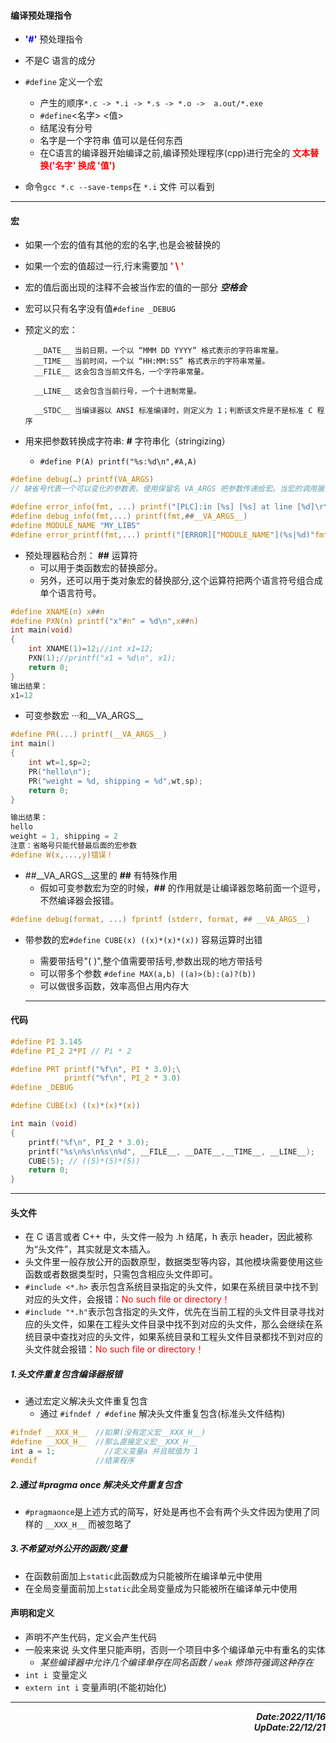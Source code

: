 #### 编译预处理指令
+ **<font color = blue>'#'**</font> 预处理指令
+ 不是C 语言的成分
+ `#define` 定义一个宏
    + 产生的顺序`*.c -> *.i -> *.s -> *.o ->  a.out/*.exe`
    + `#define`<名字> <值>
    + 结尾没有分号
    + 名字是一个字符串 值可以是任何东西
    + 在C语言的编译器开始编译之前,编译预处理程序(cpp)进行完全的 **<font color = red>文本替换('名字' 换成 '值')</font>** 

+ 命令`gcc *.c --save-temps`在 `*.i` 文件 可以看到
  
---

#### 宏
+ 如果一个宏的值有其他的宏的名字,也是会被替换的
+ 如果一个宏的值超过一行,行末需要加 **<font color = red>' \ '</font>**
+ 宏的值后面出现的注释不会被当作宏的值的一部分 ***空格会***
+ 宏可以只有名字没有值`#define _DEBUG`
+ 预定义的宏：

        __DATE__ 当前日期，一个以 “MMM DD YYYY” 格式表示的字符串常量。
        __TIME__ 当前时间，一个以 “HH:MM:SS” 格式表示的字符串常量。
        __FILE__ 这会包含当前文件名，一个字符串常量。

        __LINE__ 这会包含当前行号，一个十进制常量。

        __STDC__ 当编译器以 ANSI 标准编译时，则定义为 1；判断该文件是不是标准 C 程序
+ 用来把参数转换成字符串: **#** 字符串化（stringizing）
    + `#define P(A) printf("%s:%d\n",#A,A)`

```c
#define debug(…) printf(VA_ARGS)
// 缺省号代表一个可以变化的参数表。使用保留名 VA_ARGS 把参数传递给宏。当宏的调用展开时，实际的参数就传递给 printf()。

#define error_info(fmt, ...) printf("[PLC]:in [%s] [%s] at line [%d]\r\n"fmt, __FILE__, __FUNCTION__, __LINE__, ##__VA_ARGS__)
#define debug_info(fmt,...) printf(fmt,##__VA_ARGS__)
#define MODULE_NAME "MY_LIBS"
#define error_printf(fmt,...) printf("[ERROR]["MODULE_NAME"](%s|%d)"fmt,__func__,__LINE__,##__VA_ARGS__)

```
+ 预处理器粘合剂： **##** 运算符
  + 可以用于类函数宏的替换部分。
  + 另外，还可以用于类对象宏的替换部分,这个运算符把两个语言符号组合成单个语言符号。
```c
#define XNAME(n) x##n
#define PXN(n) printf("x"#n" = %d\n",x##n)
int main(void)
{
    int XNAME(1)=12;//int x1=12;
    PXN(1);//printf("x1 = %d\n", x1);
    return 0;
}
输出结果：
x1=12
```
+ 可变参数宏 ···和__VA_ARGS__
```c
#define PR(...) printf(__VA_ARGS__)
int main()
{
    int wt=1,sp=2;
    PR("hello\n");
    PR("weight = %d, shipping = %d",wt,sp);
    return 0;
}

输出结果：
hello
weight = 1, shipping = 2
注意：省略号只能代替最后面的宏参数
#define W(x,...,y)错误！
```
+ ##__VA_ARGS__这里的 **##** 有特殊作用
  + 假如可变参数宏为空的时候，**##** 的作用就是让编译器忽略前面一个逗号，不然编译器会报错。
```c
#define debug(format, ...) fprintf (stderr, format, ## __VA_ARGS__)
```

+ 带参数的宏`#define CUBE(x) ((x)*(x)*(x))` 容易运算时出错
    + 需要带括号"( )",整个值需要带括号,参数出现的地方带括号
    + 可以带多个参数 `#define MAX(a,b) ((a)>(b):(a)?(b))`
    + 可以做很多函数，效率高但占用内存大
  
  ---

#### 代码
```c
#define PI 3.145
#define PI_2 2*PI // Pi * 2

#define PRT printf("%f\n", PI * 3.0);\
            printf("%f\n", PI_2 * 3.0)
#define _DEBUG

#define CUBE(x) ((x)*(x)*(x))

int main (void)
{
    printf("%f\n", PI_2 * 3.0);
    printf("%s\n%s\n%s\n%d", __FILE__, __DATE__,__TIME__, __LINE__);
    CUBE(5); // ((5)*(5)*(5))
    return 0;
}
```
---

#### 头文件
+ 在 C 语言或者 C++ 中，头文件一般为 .h 结尾，h 表示 header，因此被称为“头文件”，其实就是文本插入。
+ 头文件里一般存放公开的函数原型，数据类型等内容，其他模块需要使用这些函数或者数据类型时，只需包含相应头文件即可。
+ `#include <*.h>` 表示包含系统目录指定的头文件，如果在系统目录中找不到对应的头文件，会报错：<font color = red>No such file or directory！</font>
+ `#include "*.h"`表示包含指定的头文件，优先在当前工程的头文件目录寻找对应的头文件，如果在工程头文件目录中找不到对应的头文件，那么会继续在系统目录中查找对应的头文件，如果系统目录和工程头文件目录都找不到对应的头文件就会报错：<font color = red>No such file or directory！</font>
##### 1.头文件重复包含编译器报错
+ 通过宏定义解决头文件重复包含
  +   通过 `#ifndef / #define` 解决头文件重复包含(标准头文件结构)

```c
#ifndef __XXX_H__  //如果(没有定义宏__XXX_H__)
#define __XXX_H__  //那么直接定义宏__XXX_H__
int a = 1;           //定义变量a 并且赋值为 1
#endif             //结束程序
```
##### 2.通过 #pragma once 解决头文件重复包含
+ `#pragmaonce`是上述方式的简写，好处是再也不会有两个头文件因为使用了同样的 `__XXX_H__` 而被忽略了
##### 3.不希望对外公开的函数/变量
+ 在函数前面加上`static`此函数成为只能被所在编译单元中使用
+ 在全局变量面前加上`static`此全局变量成为只能被所在编译单元中使用
#### 声明和定义
+ 声明不产生代码，定义会产生代码
+ 一般来来说 头文件里只能声明，否则一个项目中多个编译单元中有重名的实体
    +  *某些编译器中允许几个编译单存在同名函数 / `weak` 修饰符强调这种存在*
+ `int i `变量定义
+ `extern int i` 变量声明(不能初始化)
---
***<div align =right>Date:2022/11/16</div>***
***<div align =right>UpDate:22/12/21</div>***
